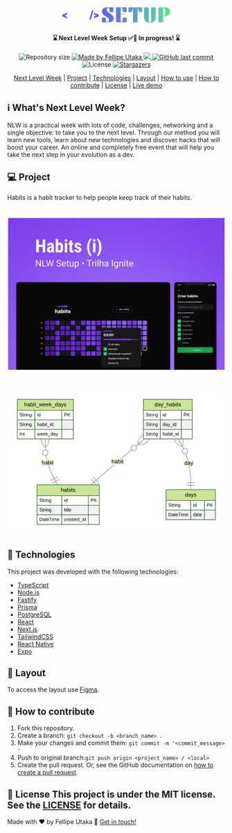 <h1 align="center">
  <img
    alt="Next Level Week Setup logo"
    title="#NextLevelWeek"
    src=".github/nlw-setup-logo.svg"
    width="250px"
  />
</h1>

<h4 align="center">⌛ Next Level Week Setup ✅🚀 In progress! ⌛</h4>
<p align="center">
  <img
    alt="Repository size"
    src="https://img.shields.io/github/repo-size/fellipeutaka/nlw-setup"
  />
  <a href="https://www.linkedin.com/in/fellipeutaka/">
    <img
      alt="Made by Fellipe Utaka"
      src="https://img.shields.io/badge/made%20by-Fellipe%20Utaka-%2304D361"
    />
  </a>
  <a aria-label="In Progress" href="https://lp.rocketseat.com.br/nlw">
    <img
      src="https://img.shields.io/badge/NLW-In%20Progress-yellow?logo=data:image/png;base64,iVBORw0KGgoAAAANSUhEUgAAABAAAAAQCAMAAAAoLQ9TAAAALVBMVEVHcExxWsF0XMJzXMJxWcFsUsD///9jRrzY0u6Xh9Gsn9n39fyMecy0qd2bjNJWBT0WAAAABHRSTlMA2Do606wF2QAAAGlJREFUGJVdj1cWwCAIBLEsRU3uf9xobDH8+GZwUYi8i6ucJwrxKE+7D0G9Q4vlYqtmCSjndr4CgCgzlyFgfKfKCVO0LrPKjmiqMxGXkJwNnXskqWG+1oSM+BSwD8f29YLNjvx/OQrn+g99oQSoNmt3PgAAAABJRU5ErkJggg=="
    />
  </a>
  <a href="https://github.com/fellipeutaka/nlw-setup/commits/master">
    <img
      alt="GitHub last commit"
      src="https://img.shields.io/github/last-commit/fellipeutaka/nlw-setup"
    />
  </a>
  <img
    alt="License"
    src="https://img.shields.io/badge/license-MIT-brightgreen"
  />
  <a href="https://github.com/fellipeutaka/nlw-setup/stargazers">
    <img
      alt="Stargazers"
      src="https://img.shields.io/github/stars/fellipeutaka/nlw-setup?style=social"
    />
  </a>
</p>

<p align="center">
  <a href="#-nlw">Next Level Week</a> | <a href="#-project">Project</a> |
  <a href="#rocket-Technologies">Technologies</a> |
  <a href="#-layout">Layout</a> | <a href="#-how-to-use">How to use</a> |
  <a href="#-how-to-contribute">How to contribute</a> |
  <a href="#memo-license">License</a> |
  <a href="https://fellipeutaka-nlwsetup.vercel.app/">Live demo</a>
</p>

## ℹ️ What's Next Level Week?

NLW is a practical week with lots of code, challenges, networking and a single objective: to take you to the next level.
Through our method you will learn new tools, learn about new technologies and discover hacks that will boost your career.
An online and completely free event that will help you take the next step in your evolution as a dev.

## 💻 Project

Habits is a habit tracker to help people keep track of their habits.

<h1 align="center">
  <img alt="Example" title="Example" src=".github/cover.png" width="500px" />
</h1>

<h1 align="center">
  <img alt="ERD" title="ERD" src=".github/ERD.svg" width="500px" />
</h1>

## 🚀 Technologies

This project was developed with the following technologies:

- [TypeScript][ts]
- [Node.js][node]
- [Fastify][fastify]
- [Prisma][prisma]
- [PostgreSQL][postgresql]
- [React][react]
- [Next.js][next]
- [TailwindCSS][tailwind]
- [React Native][rn]
- [Expo][expo]

## 🔖 Layout

To access the layout use [Figma][figma].

## 🤔 How to contribute

1. Fork this repository.
2. Create a branch: `git checkout -b <branch_name> `.
3. Make your changes and commit them: `git commit -m '<commit_message> '`
4. Push to original branch:`git push origin <project_name> / <local>`
5. Create the pull request. Or, see the GitHub documentation on [how to create a pull request][pr].

## 📝 License This project is under the MIT license. See the [LICENSE](https://github.com/fellipeutaka/nlw-setup/blob/main/LICENSE) for details.

Made with ♥ by Fellipe Utaka 👋 [Get in touch!](https://www.linkedin.com/in/fellipeutaka/)

[figma]: https://www.figma.com/file/wRUFakZUUw46TwyrsHY6qC/Habits-(i)-(Community)?node-id=6%3A343&t=7MSUditkFuVZM6er-0
[pr]: https://help.github.com/en/github/collaborating-with-issues-and-pull-requests/creating-a-pull-request
[node]: https://nodejs.org/
[fastify]: https://www.fastify.io/
[prisma]: https://www.prisma.io/
[postgresql]: https://www.postgresql.org/
[ts]: https://www.typescriptlang.org/
[expo]: https://expo.dev/
[react]: https://reactjs.org
[next]: https://nextjs.org/
[tailwind]: https://tailwindcss.com/
[rn]: https://reactnative.dev/
